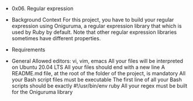 * 0x06. Regular expression

* Background Context
For this project, you have to build your regular expression using Oniguruma, a regular expression library that which is used by Ruby by default. Note that other regular expression libraries sometimes have different properties.

* Requirements
* General
Allowed editors: vi, vim, emacs
All your files will be interpreted on Ubuntu 20.04 LTS
All your files should end with a new line
A README.md file, at the root of the folder of the project, is mandatory
All your Bash script files must be executable
The first line of all your Bash scripts should be exactly #!/usr/bin/env ruby
All your regex must be built for the Oniguruma library
